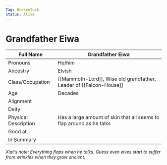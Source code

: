 ```yaml
---
Tag: BrokenTusk
Status: Alive
---
```

# Grandfather Eiwa

| Full Name            | Grandfather Eiwa                                                     |
| -------------------- | -------------------------------------------------------------------- |
| Pronouns             | He/him                                                               |
| Ancestry             | Elvish                                                               |
| Class/Occupation     |  [[Mammoth-Lord]], Wise old grandfather, Leader of [[Falcon-House]]                               |
| Age                  | Decades                                                              |
| Alignment            |                                                                      |
| Deity                |                                                                      |
| Physical Description | Has a large amount of skin that all seems to flap around as he talks |
| Good at              |                                                                      |
| In Summary           |                                                                      |

*Xiat's note: Everything flaps when he talks. Guess even elves start to suffer from wrinkles when they grow ancient.*
